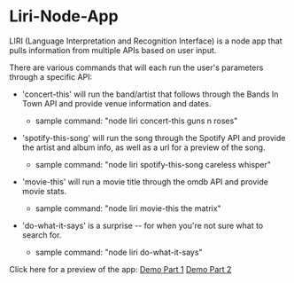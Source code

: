 # Liri-Node-App

LIRI (Language Interpretation and Recognition Interface) is a node app that pulls information from multiple APIs based on user input.

There are various commands that will each run the user's parameters through a specific API:
* 'concert-this' will run the band/artist that follows through the Bands In Town API and provide venue information and dates.
    * sample command: "node liri concert-this guns n roses"
    
* 'spotify-this-song' will run the song through the Spotify API and provide the artist and album info, as well as a url for a preview of the song.
    * sample command: "node liri spotify-this-song careless whisper"
    
* 'movie-this' will run a movie title through the omdb API and provide movie stats.
    * sample command: "node liri movie-this the matrix"
    
* 'do-what-it-says' is a surprise -- for when you're not sure what to search for.
    * sample command: "node liri do-what-it-says"

Click here for a preview of the app:
[Demo Part 1](Demo/Part1.mov)
[Demo Part 2](Demo/Part2.mov)

